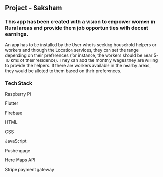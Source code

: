 ## Project - Saksham 

### This app has been created with a vision to empower women in Rural areas and provide them job opportunities with decent earnings. 

An app has to be installed by the User who is seeking household helpers or workers and through the Location services, they can set the range depending on their preferences (for instance, the workers should be near 5-10 kms of their residence). They can add the monthly wages they are willing to provide the helpers. If there are workers available in the nearby areas, they would be alloted to them based on their preferences.



### Tech Stack

Raspberry Pi

Flutter

Firebase

HTML

CSS

JavaScript

Pushengage

Here Maps API

Stripe payment gateway

